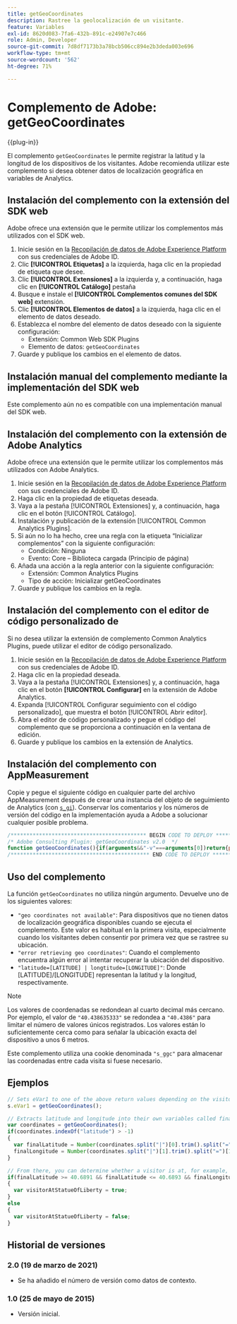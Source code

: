 ```yaml
---
title: getGeoCoordinates
description: Rastree la geolocalización de un visitante.
feature: Variables
exl-id: 8620d083-7fa6-432b-891c-e24907e7c466
role: Admin, Developer
source-git-commit: 7d8df7173b3a78bcb506cc894e2b3deda003e696
workflow-type: tm+mt
source-wordcount: '562'
ht-degree: 71%

---
```


# Complemento de Adobe: getGeoCoordinates

{{plug-in}}

El complemento `getGeoCoordinates` le permite registrar la latitud y la longitud de los dispositivos de los visitantes. Adobe recomienda utilizar este complemento si desea obtener datos de localización geográfica en variables de Analytics.

## Instalación del complemento con la extensión del SDK web

Adobe ofrece una extensión que le permite utilizar los complementos más utilizados con el SDK web.

1. Inicie sesión en la [Recopilación de datos de Adobe Experience Platform](https://experience.adobe.com/data-collection) con sus credenciales de Adobe ID.
1. Clic **[!UICONTROL Etiquetas]** a la izquierda, haga clic en la propiedad de etiqueta que desee.
1. Clic **[!UICONTROL Extensiones]** a la izquierda y, a continuación, haga clic en **[!UICONTROL Catálogo]** pestaña
1. Busque e instale el **[!UICONTROL Complementos comunes del SDK web]** extensión.
1. Clic **[!UICONTROL Elementos de datos]** a la izquierda, haga clic en el elemento de datos deseado.
1. Establezca el nombre del elemento de datos deseado con la siguiente configuración:
   * Extensión: Common Web SDK Plugins
   * Elemento de datos: `getGeoCoordinates`
1. Guarde y publique los cambios en el elemento de datos.

## Instalación manual del complemento mediante la implementación del SDK web

Este complemento aún no es compatible con una implementación manual del SDK web.

## Instalación del complemento con la extensión de Adobe Analytics

Adobe ofrece una extensión que le permite utilizar los complementos más utilizados con Adobe Analytics.

1. Inicie sesión en la [Recopilación de datos de Adobe Experience Platform](https://experience.adobe.com/data-collection) con sus credenciales de Adobe ID.
1. Haga clic en la propiedad de etiquetas deseada.
1. Vaya a la pestaña [!UICONTROL Extensiones] y, a continuación, haga clic en el botón [!UICONTROL Catálogo].
1. Instalación y publicación de la extensión [!UICONTROL Common Analytics Plugins].
1. Si aún no lo ha hecho, cree una regla con la etiqueta “Inicializar complementos” con la siguiente configuración:
   * Condición: Ninguna
   * Evento: Core – Biblioteca cargada (Principio de página)
1. Añada una acción a la regla anterior con la siguiente configuración:
   * Extensión: Common Analytics Plugins
   * Tipo de acción: Inicializar getGeoCoordinates
1. Guarde y publique los cambios en la regla.

## Instalación del complemento con el editor de código personalizado de 

Si no desea utilizar la extensión de complemento Common Analytics Plugins, puede utilizar el editor de código personalizado.

1. Inicie sesión en la [Recopilación de datos de Adobe Experience Platform](https://experience.adobe.com/data-collection) con sus credenciales de Adobe ID.
1. Haga clic en la propiedad deseada.
1. Vaya a la pestaña [!UICONTROL Extensiones] y, a continuación, haga clic en el botón **[!UICONTROL Configurar]** en la extensión de Adobe Analytics.
1. Expanda [!UICONTROL Configurar seguimiento con el código personalizado], que muestra el botón [!UICONTROL Abrir editor].
1. Abra el editor de código personalizado y pegue el código del complemento que se proporciona a continuación en la ventana de edición.
1. Guarde y publique los cambios en la extensión de Analytics.

## Instalación del complemento con AppMeasurement

Copie y pegue el siguiente código en cualquier parte del archivo AppMeasurement después de crear una instancia del objeto de seguimiento de Analytics (con [`s_gi`](../functions/s-gi.md)). Conservar los comentarios y los números de versión del código en la implementación ayuda a Adobe a solucionar cualquier posible problema.

```js
/******************************************* BEGIN CODE TO DEPLOY *******************************************/
/* Adobe Consulting Plugin: getGeoCoordinates v2.0  */
function getGeoCoordinates(){if(arguments&&"-v"===arguments[0])return{plugin:"getGeoCoordinates",version:"2.0"};var b=function(){if("undefined"!==typeof window.s_c_il)for(var a=0,c;a<window.s_c_il.length;a++)if(c=window.s_c_il[a],c._c&&"s_c"===c._c)return c}();"undefined"!==typeof b&&(b.contextData.getGeoCoordinates="2.0");window.cookieWrite=window.cookieWrite||function(a,c,f){if("string"===typeof a){var h=window.location.hostname,b=window.location.hostname.split(".").length-1;if(h&&!/^[0-9.]+$/.test(h)){b=2<b?b:2;var e=h.lastIndexOf(".");if(0<=e){for(;0<=e&&1<b;)e=h.lastIndexOf(".",e-1),b--;e=0<e?h.substring(e):h}}g=e;c="undefined"!==typeof c?""+c:"";if(f||""===c)if(""===c&&(f=-60),"number"===typeof f){var d=new Date;d.setTime(d.getTime()+6E4*f)}else d=f;return a&&(document.cookie=encodeURIComponent(a)+"="+encodeURIComponent(c)+"; path=/;"+(f?" expires="+d.toUTCString()+";":"")+(g?" domain="+g+";":""),"undefined"!==typeof cookieRead)?cookieRead(a)===c:!1}};window.cookieRead=window.cookieRead||function(a){if("string"===typeof a)a=encodeURIComponent(a);else return"";var c=" "+document.cookie,b=c.indexOf(" "+a+"="),d=0>b?b:c.indexOf(";",b);return(a=0>b?"":decodeURIComponent(c.substring(b+2+a.length,0>d?c.length:d)))?a:""};var d="";b=cookieRead("s_ggc").split("|");var k={timeout:5E3,maximumAge:0},l=function(a){a=a.coords;cookieWrite("s_ggc",parseFloat(a.latitude.toFixed(4))+"|"+parseFloat(a.longitude.toFixed(4)),30);d="latitude="+parseFloat(a.latitude.toFixed(4))+" | longitude="+parseFloat(a.longitude.toFixed(4))},m=function(a){d="error retrieving geo coordinates"};1<b.length&&(d="latitude="+b[0]+" | longitude="+b[1]);navigator.geolocation&&navigator.geolocation.getCurrentPosition(l,m,k);""===d&&(d="geo coordinates not available");return d};
/******************************************** END CODE TO DEPLOY ********************************************/
```

## Uso del complemento

La función `getGeoCoordinates` no utiliza ningún argumento. Devuelve uno de los siguientes valores:

* `"geo coordinates not available"`: Para dispositivos que no tienen datos de localización geográfica disponibles cuando se ejecuta el complemento. Este valor es habitual en la primera visita, especialmente cuando los visitantes deben consentir por primera vez que se rastree su ubicación.
* `"error retrieving geo coordinates"`: Cuando el complemento encuentra algún error al intentar recuperar la ubicación del dispositivo.
* `"latitude=[LATITUDE] | longtitude=[LONGITUDE]"`: Donde [LATITUDE]/[LONGITUDE] representan la latitud y la longitud, respectivamente.

>[!NOTE]
>
>Los valores de coordenadas se redondean al cuarto decimal más cercano. Por ejemplo, el valor de `"40.438635333"` se redondea a `"40.4386"` para limitar el número de valores únicos registrados. Los valores están lo suficientemente cerca como para señalar la ubicación exacta del dispositivo a unos 6 metros.

Este complemento utiliza una cookie denominada `"s_ggc"` para almacenar las coordenadas entre cada visita si fuese necesario.

## Ejemplos

```js
// Sets eVar1 to one of the above return values depending on the visitor's device status.
s.eVar1 = getGeoCoordinates();

// Extracts latitude and longitude into their own variables called finalLatitude and finalLongitude for use in other code/applications.
var coordinates = getGeoCoordinates();
if(coordinates.indexOf("latitude") > -1)
{
  var finalLatitude = Number(coordinates.split("|")[0].trim().split("=")[1]),
  finalLongitude = Number(coordinates.split("|")[1].trim().split("=")[1]);
}

// From there, you can determine whether a visitor is at, for example, the Statue of Liberty:
if(finalLatitude >= 40.6891 && finalLatitude <= 40.6893 && finalLongitude >= -74.0446 && finalLongitude <= -74.0444)
{
  var visitorAtStatueOfLiberty = true;
}
else
{
  var visitorAtStatueOfLiberty = false;
}
```

## Historial de versiones

### 2.0 (19 de marzo de 2021)

* Se ha añadido el número de versión como datos de contexto.

### 1.0 (25 de mayo de 2015)

* Versión inicial.
